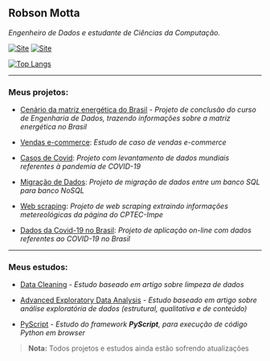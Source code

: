 ## Robson Motta
_Engenheiro de Dados e estudante de Ciências da Computação._ 

[![Site](https://img.shields.io/badge/LinkedIn-0077B5?style=flat&logo=linkedin&logoColor=white)](https://www.linkedin.com/in/robsonjmotta/)
[![Site](https://img.shields.io/badge/Gmail-D14836?style=flat&logo=gmail&logoColor=white)](mailto:rbsmotta@gmail.com)

[![Top Langs](https://github-readme-stats.vercel.app/api/top-langs/?username=rbsmotta)](https://github.com/anuraghazra/github-readme-stats)

---
### Meus projetos:

- [Cenário da matriz energética do Brasil](https://github.com/rbsmotta/projeto_final_soulcode) - _Projeto de conclusão do curso de Engenharia de Dados, trazendo informações sobre a matriz energética no Brasil_

- [Vendas e-commerce](https://github.com/rbsmotta/estudo-de-caso-ecommerce): _Estudo de caso de vendas e-commerce_ 

- [Casos de Covid](https://github.com/rbsmotta/Covid-Cases): _Projeto com levantamento de dados mundiais referentes à pandemia de COVID-19_

- [Migração de Dados](https://github.com/rbsmotta/OLDTech): _Projeto de migração de dados entre um banco SQL para banco NoSQL_

- [Web scraping](https://github.com/rbsmotta/web-scraping): _Projeto de web scraping extraindo informações metereológicas da página do CPTEC-Impe_

- [Dados da Covid-19 no Brasil](https://github.com/rbsmotta/dados-covid-brasil): _Projeto de aplicação on-line com dados referentes ao COVID-19 no Brasil_
---
### Meus estudos:

- [Data Cleaning](https://github.com/rbsmotta/data-cleaning) - _Estudo baseado em artigo sobre limpeza de dados_

- [Advanced Exploratory Data Analysis](https://github.com/rbsmotta/advanced-exploratory-data-analysis) - _Estudo baseado em artigo sobre análise exploratória de dados (estrutural, qualitativa e de conteúdo)_

- [PyScript](https://github.com/rbsmotta/PyScript) - _Estudo do framework **PyScript**, para execução de código Python em browser_

> **Nota:** Todos projetos e estudos ainda estão sofrendo atualizações
